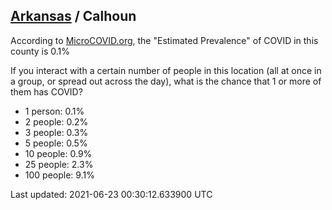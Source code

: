 
## [Arkansas](/united-states/arkansas) / Calhoun

According to [MicroCOVID.org](http://microcovid.org),
the "Estimated Prevalence" of COVID in this county is 0.1%

If you interact with a certain number of people in this location
(all at once in a group, or spread out across the day), what is the chance that
1 or more of them has COVID?

- 1 person: 0.1%
- 2 people: 0.2%
- 3 people: 0.3%
- 5 people: 0.5%
- 10 people: 0.9%
- 25 people: 2.3%
- 100 people: 9.1%

Last updated: 2021-06-23 00:30:12.633900 UTC
